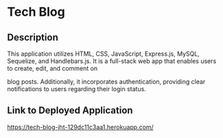 # Tech Blog

## Description

This application utilizes HTML, CSS, JavaScript, Express.js, MySQL, Sequelize, and Handlebars.js. It is a full-stack web app that enables users to create, edit, and comment on

blog posts. Additionally, it incorporates authentication, providing clear notifications to users regarding their login status.

## Link to Deployed Application

https://tech-blog-jht-129dc11c3aa1.herokuapp.com/
